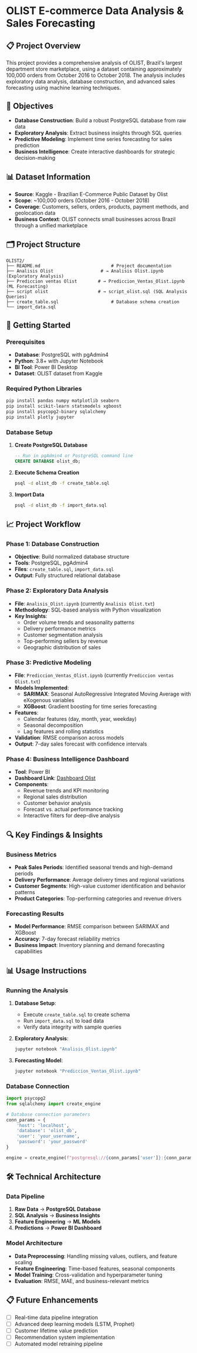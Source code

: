 # OLIST E-commerce Data Analysis & Sales Forecasting

## 📋 Project Overview

This project provides a comprehensive analysis of OLIST, Brazil's largest department store marketplace, using a dataset containing approximately 100,000 orders from October 2016 to October 2018. The analysis includes exploratory data analysis, database construction, and advanced sales forecasting using machine learning techniques.

## 🎯 Objectives

- **Database Construction**: Build a robust PostgreSQL database from raw data
- **Exploratory Analysis**: Extract business insights through SQL queries
- **Predictive Modeling**: Implement time series forecasting for sales prediction
- **Business Intelligence**: Create interactive dashboards for strategic decision-making

## 📊 Dataset Information

- **Source**: Kaggle - Brazilian E-Commerce Public Dataset by Olist
- **Scope**: ~100,000 orders (October 2016 - October 2018)
- **Coverage**: Customers, sellers, orders, products, payment methods, and geolocation data
- **Business Context**: OLIST connects small businesses across Brazil through a unified marketplace

## 🗂️ Project Structure

```
OLIST2/
├── README.md                           # Project documentation
├── Analisis Olist                  # → Analisis Olist.ipynb (Exploratory Analysis)
├── Prediccion ventas Olist        # → Prediccion_Ventas_Olist.ipynb (ML Forecasting)
├── script olist                   # → script_olist.sql (SQL Analysis Queries)
├── create_table.sql                    # Database schema creation
└── import_data.sql  
```

## 🚀 Getting Started

### Prerequisites

- **Database**: PostgreSQL with pgAdmin4
- **Python**: 3.8+ with Jupyter Notebook
- **BI Tool**: Power BI Desktop
- **Dataset**: OLIST dataset from Kaggle

### Required Python Libraries

```bash
pip install pandas numpy matplotlib seaborn
pip install scikit-learn statsmodels xgboost
pip install psycopg2-binary sqlalchemy
pip install plotly jupyter
```

### Database Setup

1. **Create PostgreSQL Database**
   ```sql
   -- Run in pgAdmin4 or PostgreSQL command line
   CREATE DATABASE olist_db;
   ```

2. **Execute Schema Creation**
   ```bash
   psql -d olist_db -f create_table.sql
   ```

3. **Import Data**
   ```bash
   psql -d olist_db -f import_data.sql
   ```

## 📈 Project Workflow

### Phase 1: Database Construction
- **Objective**: Build normalized database structure
- **Tools**: PostgreSQL, pgAdmin4
- **Files**: `create_table.sql`, `import_data.sql`
- **Output**: Fully structured relational database

### Phase 2: Exploratory Data Analysis
- **File**: `Analisis_Olist.ipynb` (currently `Analisis Olist.txt`)
- **Methodology**: SQL-based analysis with Python visualization
- **Key Insights**:
  - Order volume trends and seasonality patterns
  - Delivery performance metrics
  - Customer segmentation analysis
  - Top-performing sellers by revenue
  - Geographic distribution of sales

### Phase 3: Predictive Modeling
- **File**: `Prediccion_Ventas_Olist.ipynb` (currently `Prediccion ventas Olist.txt`)
- **Models Implemented**:
  - **SARIMAX**: Seasonal AutoRegressive Integrated Moving Average with eXogenous variables
  - **XGBoost**: Gradient boosting for time series forecasting
- **Features**:
  - Calendar features (day, month, year, weekday)
  - Seasonal decomposition
  - Lag features and rolling statistics
- **Validation**: RMSE comparison across models
- **Output**: 7-day sales forecast with confidence intervals

### Phase 4: Business Intelligence Dashboard
- **Tool**: Power BI
- **Dashboard Link**: [Dashboard Olist](https://app.powerbi.com/groups/me/reports/1aa989ee-bd44-4248-81c5-faa9e2c2b264/6a57c579bf6e83c75ac7?experience=power-bi)
- **Components**:
  - Revenue trends and KPI monitoring
  - Regional sales distribution
  - Customer behavior analysis
  - Forecast vs. actual performance tracking
  - Interactive filters for deep-dive analysis

## 🔍 Key Findings & Insights

### Business Metrics
- **Peak Sales Periods**: Identified seasonal trends and high-demand periods
- **Delivery Performance**: Average delivery times and regional variations
- **Customer Segments**: High-value customer identification and behavior patterns
- **Product Categories**: Top-performing categories and revenue drivers

### Forecasting Results
- **Model Performance**: RMSE comparison between SARIMAX and XGBoost
- **Accuracy**: 7-day forecast reliability metrics
- **Business Impact**: Inventory planning and demand forecasting capabilities

## 📊 Usage Instructions

### Running the Analysis

1. **Database Setup**:
   - Execute `create_table.sql` to create schema
   - Run `import_data.sql` to load data
   - Verify data integrity with sample queries

3. **Exploratory Analysis**:
   ```bash
   jupyter notebook "Analisis_Olist.ipynb"
   ```

3. **Forecasting Model**:
   ```bash
   jupyter notebook "Prediccion_Ventas_Olist.ipynb"
   ```

### Database Connection

```python
import psycopg2
from sqlalchemy import create_engine

# Database connection parameters
conn_params = {
    'host': 'localhost',
    'database': 'olist_db',
    'user': 'your_username',
    'password': 'your_password'
}

engine = create_engine(f"postgresql://{conn_params['user']}:{conn_params['password']}@{conn_params['host']}/{conn_params['database']}")
```

## 🛠️ Technical Architecture

### Data Pipeline
1. **Raw Data** → **PostgreSQL Database**
2. **SQL Analysis** → **Business Insights**
3. **Feature Engineering** → **ML Models**
4. **Predictions** → **Power BI Dashboard**

### Model Architecture
- **Data Preprocessing**: Handling missing values, outliers, and feature scaling
- **Feature Engineering**: Time-based features, seasonal components
- **Model Training**: Cross-validation and hyperparameter tuning
- **Evaluation**: RMSE, MAE, and business-relevant metrics

## 📋 Future Enhancements

- [ ] Real-time data pipeline integration
- [ ] Advanced deep learning models (LSTM, Prophet)
- [ ] Customer lifetime value prediction
- [ ] Recommendation system implementation
- [ ] Automated model retraining pipeline
